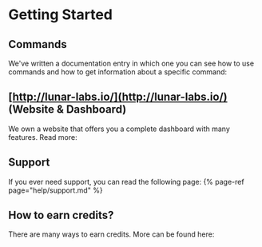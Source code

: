 # Getting Started

## Commands

We've written a documentation entry in which one you can see how to use commands and how to get information about a specific command:

## [http://lunar-labs.io/](http://lunar-labs.io/) \(Website & Dashboard\)

We own a website that offers you a complete dashboard with many features. Read more:

## Support

If you ever need support, you can read the following page:
{% page-ref page="help/support.md" %}

## How to earn credits?

There are many ways to earn credits. More can be found here:


